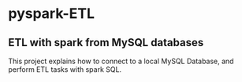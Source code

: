 # pyspark-ETL
ETL with spark from MySQL databases
---
This project explains how to connect to a local MySQL Database, and perform ETL tasks with spark SQL.
